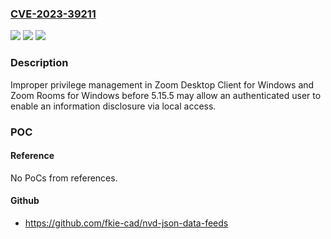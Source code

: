 ### [CVE-2023-39211](https://cve.mitre.org/cgi-bin/cvename.cgi?name=CVE-2023-39211)
![](https://img.shields.io/static/v1?label=Product&message=Zoom%20Desktop%20Client%20for%20Windows%20and%20Zoom%20Rooms%20for%20Windows&color=blue)
![](https://img.shields.io/static/v1?label=Version&message=%3D%20before%205.15.5%20&color=brighgreen)
![](https://img.shields.io/static/v1?label=Vulnerability&message=CWE-269%20%3A%20Improper%20Privilege%20Management&color=brighgreen)

### Description

Improper privilege management in Zoom Desktop Client for Windows and Zoom Rooms for Windows before 5.15.5 may allow an authenticated user to enable an information disclosure via local access.

### POC

#### Reference
No PoCs from references.

#### Github
- https://github.com/fkie-cad/nvd-json-data-feeds

